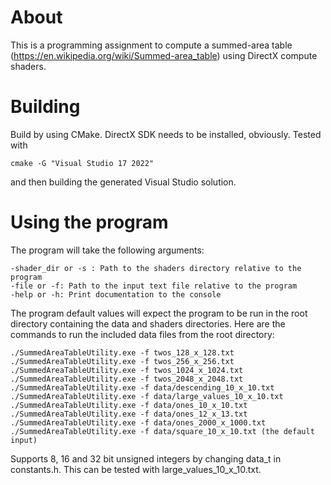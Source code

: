 # About

This is a programming assignment to compute a summed-area table (https://en.wikipedia.org/wiki/Summed-area_table) using DirectX compute shaders.

# Building 

Build by using CMake. DirectX SDK needs to be installed, obviously. Tested with

```
cmake -G "Visual Studio 17 2022"

```
and then building the generated Visual Studio solution.



# Using the program

The program will take the following arguments:

```
-shader_dir or -s : Path to the shaders directory relative to the program
-file or -f: Path to the input text file relative to the program
-help or -h: Print documentation to the console

```

The program default values will expect the program to be run in the root directory containing the data and shaders directories. Here are the commands to run the included data files from the root directory:

```
./SummedAreaTableUtility.exe -f twos_128_x_128.txt
./SummedAreaTableUtility.exe -f twos_256_x_256.txt
./SummedAreaTableUtility.exe -f twos_1024_x_1024.txt
./SummedAreaTableUtility.exe -f twos_2048_x_2048.txt
./SummedAreaTableUtility.exe -f data/descending_10_x_10.txt
./SummedAreaTableUtility.exe -f data/large_values_10_x_10.txt
./SummedAreaTableUtility.exe -f data/ones_10_x_10.txt
./SummedAreaTableUtility.exe -f data/ones_12_x_13.txt
./SummedAreaTableUtility.exe -f data/ones_2000_x_1000.txt
./SummedAreaTableUtility.exe -f data/square_10_x_10.txt (the default input)

```

Supports 8, 16 and 32 bit unsigned integers by changing data_t
in constants.h. This can be tested with large_values_10_x_10.txt.

